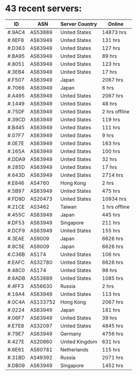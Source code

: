 # 43 recent servers:

| ID | ASN | Server Country | Online |
| ------ | ------ | ------ | ------ |
| #.9AC4 | AS53889 | United States | 14873 hrs |
| #.6EF8 | AS63949 | United States | 131 hrs |
| #.D363 | AS63949 | United States | 127 hrs |
| #.BA95 | AS63949 | United States | 89 hrs |
| #.8051 | AS63949 | United States | 123 hrs |
| #.3EB4 | AS63949 | United States | 17 hrs |
| #.F507 | AS63949 | Japan | 2067 hrs |
| #.7066 | AS63949 | Japan | 6 hrs |
| #.A495 | AS63949 | United States | 2067 hrs |
| #.1449 | AS63949 | United States | 48 hrs |
| #.75DF | AS63949 | United States | 2 hrs offline |
| #.39CD | AS63949 | United States | 119 hrs |
| #.B445 | AS63949 | United States | 111 hrs |
| #.07F7 | AS63949 | United States | 9 hrs |
| #.0E7E | AS63949 | United States | 163 hrs |
| #.165A | AS63949 | United States | 100 hrs |
| #.DDA9 | AS63949 | United States | 32 hrs |
| #.285D | AS63949 | United States | 17 hrs |
| #.643D | AS63949 | United States | 2714 hrs |
| #.E846 | AS4760 | Hong Kong | 2 hrs |
| #.5B97 | AS63949 | United States | 475 hrs |
| #.FD9D | AS20473 | United States | 10934 hrs |
| #.21CE | AS3462 | Taiwan | 1 hrs offline |
| #.455C | AS63949 | Japan | 445 hrs |
| #.DF53 | AS63949 | Singapore | 211 hrs |
| #.DCF9 | AS63949 | United States | 155 hrs |
| #.3EAE | AS9009 | Japan | 6626 hrs |
| #.8C5E | AS9009 | Japan | 6626 hrs |
| #.C36B | AS174 | United States | 106 hrs |
| #.EAFC | AS32780 | United States | 6626 hrs |
| #.48C0 | AS174 | United States | 98 hrs |
| #.6ADB | AS53889 | United States | 1085 hrs |
| #.4FF3 | AS56630 | Russia | 2 hrs |
| #.18A4 | AS63949 | United States | 113 hrs |
| #.0C4A | AS133752 | Hong Kong | 2067 hrs |
| #.0224 | AS63949 | Japan | 181 hrs |
| #.06F7 | AS63949 | United States | 39 hrs |
| #.E7E8 | AS32097 | United States | 4845 hrs |
| #.79E7 | AS63949 | Germany | 4756 hrs |
| #.427E | AS20860 | United Kingdom | 631 hrs |
| #.6E61 | AS60781 | Netherlands | 115 hrs |
| #.31BD | AS49392 | Russia | 2071 hrs |
| #.DB09 | AS63949 | Singapore | 1452 hrs |

